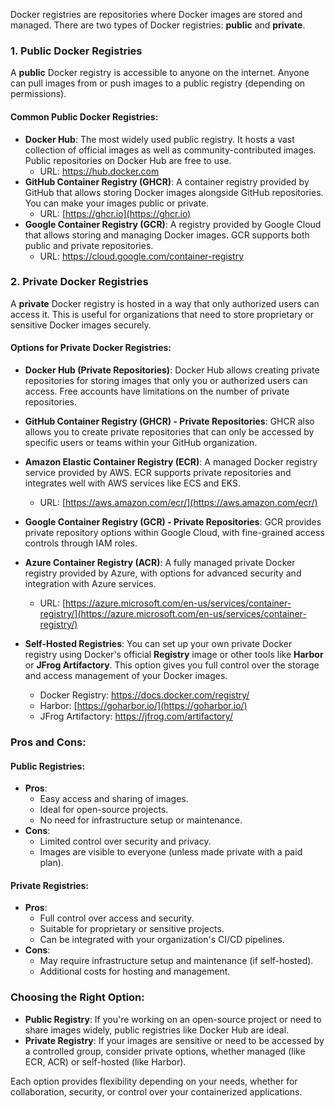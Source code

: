 
Docker registries are repositories where Docker images are stored and managed. There are two types of Docker registries: **public** and **private**.

### 1. **Public Docker Registries**

A **public** Docker registry is accessible to anyone on the internet. Anyone can pull images from or push images to a public registry (depending on permissions).

#### Common Public Docker Registries:

- **Docker Hub**: The most widely used public registry. It hosts a vast collection of official images as well as community-contributed images. Public repositories on Docker Hub are free to use.
    - URL: https://hub.docker.com
- **GitHub Container Registry (GHCR)**: A container registry provided by GitHub that allows storing Docker images alongside GitHub repositories. You can make your images public or private.
    - URL: [https://ghcr.io](https://ghcr.io)
- **Google Container Registry (GCR)**: A registry provided by Google Cloud that allows storing and managing Docker images. GCR supports both public and private repositories.
    - URL: https://cloud.google.com/container-registry

### 2. **Private Docker Registries**

A **private** Docker registry is hosted in a way that only authorized users can access it. This is useful for organizations that need to store proprietary or sensitive Docker images securely.

#### Options for Private Docker Registries:

- **Docker Hub (Private Repositories)**: Docker Hub allows creating private repositories for storing images that only you or authorized users can access. Free accounts have limitations on the number of private repositories.
    
- **GitHub Container Registry (GHCR) - Private Repositories**: GHCR also allows you to create private repositories that can only be accessed by specific users or teams within your GitHub organization.
    
- **Amazon Elastic Container Registry (ECR)**: A managed Docker registry service provided by AWS. ECR supports private repositories and integrates well with AWS services like ECS and EKS.
    
    - URL: [https://aws.amazon.com/ecr/](https://aws.amazon.com/ecr/)
- **Google Container Registry (GCR) - Private Repositories**: GCR provides private repository options within Google Cloud, with fine-grained access controls through IAM roles.
    
- **Azure Container Registry (ACR)**: A fully managed private Docker registry provided by Azure, with options for advanced security and integration with Azure services.
    
    - URL: [https://azure.microsoft.com/en-us/services/container-registry/](https://azure.microsoft.com/en-us/services/container-registry/)
- **Self-Hosted Registries**: You can set up your own private Docker registry using Docker's official **Registry** image or other tools like **Harbor** or **JFrog Artifactory**. This option gives you full control over the storage and access management of your Docker images.
    
    - Docker Registry: https://docs.docker.com/registry/
    - Harbor: [https://goharbor.io/](https://goharbor.io/)
    - JFrog Artifactory: https://jfrog.com/artifactory/

### Pros and Cons:

#### Public Registries:

- **Pros**:
    - Easy access and sharing of images.
    - Ideal for open-source projects.
    - No need for infrastructure setup or maintenance.
- **Cons**:
    - Limited control over security and privacy.
    - Images are visible to everyone (unless made private with a paid plan).

#### Private Registries:

- **Pros**:
    - Full control over access and security.
    - Suitable for proprietary or sensitive projects.
    - Can be integrated with your organization's CI/CD pipelines.
- **Cons**:
    - May require infrastructure setup and maintenance (if self-hosted).
    - Additional costs for hosting and management.

### Choosing the Right Option:

- **Public Registry**: If you're working on an open-source project or need to share images widely, public registries like Docker Hub are ideal.
- **Private Registry**: If your images are sensitive or need to be accessed by a controlled group, consider private options, whether managed (like ECR, ACR) or self-hosted (like Harbor).

Each option provides flexibility depending on your needs, whether for collaboration, security, or control over your containerized applications.

